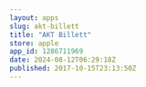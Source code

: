 ```yaml
---
layout: apps
slug: akt-billett
title: "AKT Billett"
store: apple
app_id: 1286711969
date: 2024-08-12T06:29:18Z
published: 2017-10-15T23:13:50Z
---
```

